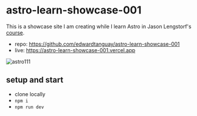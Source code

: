 #  astro-learn-showcase-001

This is a showcase site I am creating while I learn Astro in Jason Lengstorf's [course](https://frontendmasters.com/courses/astro/css-styles-navigation).

- repo: https://github.com/edwardtanguay/astro-learn-showcase-001
- live: https://astro-learn-showcase-001.vercel.app

![astro111](https://github.com/edwardtanguay/et401-astro-start-blank/assets/446574/99a2537b-33ce-4829-8a07-89865b1fd49e)

## setup and start

- clone locally
- `npm i`
- `npm run dev`
